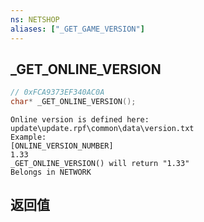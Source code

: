 ```yaml
---
ns: NETSHOP
aliases: ["_GET_GAME_VERSION"]
---
```

## _GET_ONLINE_VERSION

```c
// 0xFCA9373EF340AC0A
char* _GET_ONLINE_VERSION();
```

```
Online version is defined here: update\update.rpf\common\data\version.txt  
Example:  
[ONLINE_VERSION_NUMBER]  
1.33  
_GET_ONLINE_VERSION() will return "1.33"  
Belongs in NETWORK  
```

## 返回值
